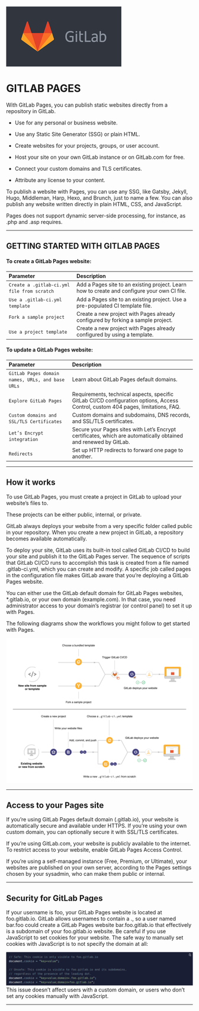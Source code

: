 ![GITLAB](https://github.com/Ash-KODES/DATA/blob/main/gitlab.png?raw=true)
    
# GITLAB PAGES  

With GitLab Pages, you can publish static websites directly from a repository in GitLab.

- Use for any personal or business website.

- Use any Static Site Generator (SSG) or plain HTML.

- Create websites for your projects, groups, or user account.

- Host your site on your own GitLab instance or on GitLab.com for free.

- Connect your custom domains and TLS certificates.

- Attribute any license to your content.

To publish a website with Pages, you can use any SSG, like Gatsby, Jekyll, Hugo, Middleman, Harp, Hexo, and Brunch, just to name a few. You can also publish any website written directly in plain HTML, CSS, and JavaScript.

Pages does not support dynamic server-side processing, for instance, as .php and .asp requires.

------

## GETTING STARTED WITH GITLAB PAGES
#### To create a GitLab Pages website:
| Parameter                                    | Description                                                  |
| :--------                                    | :-------------------------                                   |
| `Create a .gitlab-ci.yml file from scratch`  |Add a Pages site to an existing project. Learn how to create and configure your own CI file.                                  |
| `Use a .gitlab-ci.yml template`              |Add a Pages site to an existing project. Use a pre-populated CI template file.
| `Fork a sample project`                      |Create a new project with Pages already configured by forking a sample project.
|`Use a project template`                      |Create a new project with Pages already configured by using a template.

#### To update a GitLab Pages website:
| Parameter                                    | Description                                                  |
| :--------                                    | :-------------------------                                   |
| `GitLab Pages domain names, URLs, and base URLs`  |Learn about GitLab Pages default domains.                                |
| `Explore GitLab Pages`              |Requirements, technical aspects, specific GitLab CI/CD configuration options, Access Control, custom 404 pages, limitations, FAQ.
| `Custom domains and SSL/TLS Certificates`                      |Custom domains and subdomains, DNS records, and SSL/TLS certificates.
|`Let’s Encrypt integration`                      |Secure your Pages sites with Let’s Encrypt certificates, which are automatically obtained and renewed by GitLab.
|`Redirects`                                      |Set up HTTP redirects to forward one page to another.

---------

## How it works

To use GitLab Pages, you must create a project in GitLab to upload your website’s files to.

 These projects can be either public, internal, or private.

GitLab always deploys your website from a very specific folder called public in your repository. When you create a new project in GitLab, a repository becomes available automatically.

To deploy your site, GitLab uses its built-in tool called GitLab CI/CD to build your site and publish it to the GitLab Pages server. The sequence of scripts that GitLab CI/CD runs to accomplish this task is created from a file named .gitlab-ci.yml, which you can create and modify. A specific job called pages in the configuration file makes GitLab aware that you’re deploying a GitLab Pages website.

You can either use the GitLab default domain for GitLab Pages websites, *.gitlab.io, or your own domain (example.com). In that case, you need administrator access to your domain’s registrar (or control panel) to set it up with Pages.

The following diagrams show the workflows you might follow to get started with Pages.

![gitlab pages working](https://github.com/Ash-KODES/DATA/blob/main/gitlab%20pages%20working.png?raw=true)

-------
## Access to your Pages site
If you’re using GitLab Pages default domain (.gitlab.io), your website is automatically secure and available under HTTPS. If you’re using your own custom domain, you can optionally secure it with SSL/TLS certificates.

If you’re using GitLab.com, your website is publicly available to the internet. To restrict access to your website, enable GitLab Pages Access Control.

If you’re using a self-managed instance (Free, Premium, or Ultimate), your websites are published on your own server, according to the Pages settings chosen by your sysadmin, who can make them public or internal.

------
## Security for GitLab Pages
If your username is foo, your GitLab Pages website is located at foo.gitlab.io. GitLab allows usernames to contain a ., so a user named bar.foo could create a GitLab Pages website bar.foo.gitlab.io that effectively is a subdomain of your foo.gitlab.io website. Be careful if you use JavaScript to set cookies for your website. The safe way to manually set cookies with JavaScript is to not specify the domain at all:

![gitlab pages security](https://github.com/Ash-KODES/DATA/blob/main/security%20in%20gitlabpages.png?raw=true)
This issue doesn’t affect users with a custom domain, or users who don’t set any cookies manually with JavaScript.

----------
